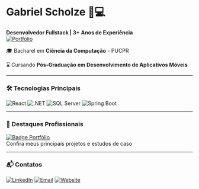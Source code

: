 # Gabriel Scholze 👨💻  
**Desenvolvedor Fullstack | 3+ Anos de Experiência**  
[![Portfólio](https://img.shields.io/badge/Meu_Portfólio-0080FF?style=for-the-badge&logoColor=white)](https://gabrielscholze.tech)

🎓 Bacharel em **Ciência da Computação** - PUCPR

⌛ Cursando **Pós-Graduação em Desenvolvimento de Aplicativos Móveis**

---

### 🛠 Tecnologias Principais

<div align="left" style="cursor: none;">
  <img src="https://img.shields.io/badge/React-61DAFB?style=for-the-badge&logo=react&logoColor=black" alt="React">
  <img src="https://img.shields.io/badge/.NET-512BD4?style=for-the-badge&logo=dotnet&logoColor=white" alt=".NET">
  <img src="https://img.shields.io/badge/SQL_Server-CC2927?style=for-the-badge&logo=microsoft-sql-server&logoColor=white" alt="SQL Server">
  <img src="https://img.shields.io/badge/Spring_Boot-6DB33F?style=for-the-badge&logo=springboot&logoColor=white" alt="Spring Boot">
</div>

---

### 📌 Destaques Profissionais

[![Badge Portfólio](https://img.shields.io/badge/🚀_Ver_Projetos-3DDC84?style=flat-square&logo=vercel&logoColor=white)](https://gabrielscholze.tech)  
Confira meus principais projetos e estudos de caso

---

### 📬 Contatos

[![LinkedIn](https://img.shields.io/badge/LinkedIn-0077B5?style=for-the-badge&logo=linkedin&logoColor=white)](https://www.linkedin.com/in/gabriel-scholze-rosa-28b9ab1b2/)
[![Email](https://img.shields.io/badge/Gmail-D14836?style=for-the-badge&logo=gmail&logoColor=white)](mailto:gabrielscholze@gmail.com)
[![Website](https://img.shields.io/badge/Portfólio-3DDC84?style=for-the-badge&logo=vercel&logoColor=white)](https://gabrielscholze.tech)
